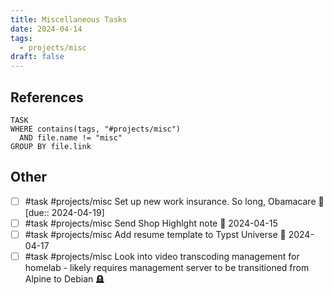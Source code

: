 ```yaml
---
title: Miscellaneous Tasks
date: 2024-04-14
tags:
  - projects/misc
draft: false
---
```

## References

```dataview
TASK
WHERE contains(tags, "#projects/misc")
  AND file.name != "misc"
GROUP BY file.link
```

## Other

- [ ] #task #projects/misc Set up new work insurance. So long, Obamacare 🫡 [due:: 2024-04-19]
- [ ] #task #projects/misc Send Shop Highlght note 📅 2024-04-15
- [ ] #task #projects/misc Add resume template to Typst Universe 📅 2024-04-17
- [ ] #task #projects/misc Look into video transcoding management for homelab - likely requires management server to be transitioned from Alpine to Debian 🪦